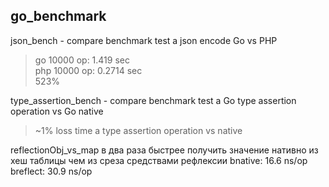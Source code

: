 go_benchmark
------------
json_bench - compare benchmark test a json encode Go vs PHP  
>go  10000 op: 1.419 sec  
>php 10000 op: 0.2714 sec  
>523%

type_assertion_bench - compare benchmark test a Go type assertion operation vs Go native   
>~1% loss time a type assertion operation vs native

reflectionObj_vs_map
в два раза быстрее получить значение нативно из хеш таблицы чем из среза средствами рефлексии
bnative:	        16.6 ns/op
breflect:	        30.9 ns/op 
